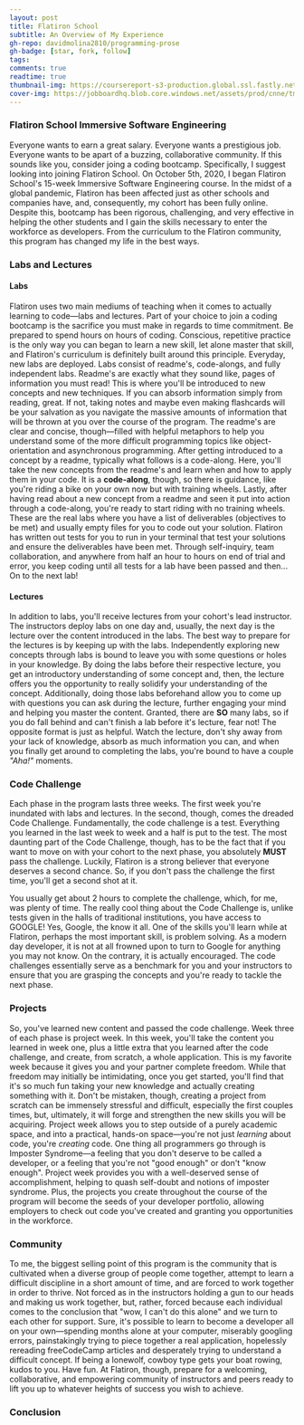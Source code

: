 ```yaml
---
layout: post
title: Flatiron School  
subtitle: An Overview of My Experience
gh-repo: davidmolina2810/programming-prose
gh-badge: [star, fork, follow]
tags: 
comments: true
readtime: true
thumbnail-img: https://coursereport-s3-production.global.ssl.fastly.net/uploads/school/logo/8/original/flatironschool.png
cover-img: https://jobboardhq.blob.core.windows.net/assets/prod/cnne/tm2l/employerLogo.png?v=191120032141
---
```


### Flatiron School Immersive Software Engineering  
Everyone wants to earn a great salary. Everyone wants a prestigious job. Everyone wants to be apart of a buzzing, collaborative community. If this sounds like you, consider joing a coding bootcamp. Specifically, I suggest looking into joining Flatiron School. On October 5th, 2020, I began Flatiron School's 15-week Immersive Software Engineering course. In the midst of a global pandemic, Flatiron has been affected just as other schools and companies have, and, consequently, my cohort has been fully online. Despite this, bootcamp has been rigorous, challenging, and very effective in helping the other students and I gain the skills necessary to enter the workforce as developers. From the curriculum to the Flatiron community, this program has changed my life in the best ways. 

### Labs and Lectures  

#### Labs  
Flatiron uses two main mediums of teaching when it comes to actually learning to code&mdash;labs and lectures. Part of your choice to join a coding bootcamp is the sacrifice you must make in regards to time commitment. Be prepared to spend hours on hours of coding. Conscious, repetitive practice is the only way you can began to learn a new skill, let alone master that skill, and Flatiron's curriculum is definitely built around this principle. Everyday, new labs are deployed. Labs consist of readme's, code-alongs, and fully independent labs. Readme's are exactly what they sound like, pages of information you must read! This is where you'll be introduced to new concepts and new techniques. If you can absorb information simply from reading, great. If not, taking notes and maybe even making flashcards will be your salvation as you navigate the massive amounts of information that will be thrown at you over the course of the program. The readme's are clear and concise, though&mdash;filled with helpful metaphors to help you understand some of the more difficult programming topics like object-orientation and asynchronous programming. After getting introduced to a concept by a readme, typically what follows is a code-along. Here, you'll take the new concepts from the readme's and learn when and how to apply them in your code. It is a **code-along**, though, so there is guidance, like you're riding a bike on your own now but with training wheels. Lastly, after having read about a new concept from a readme and seen it put into action through a code-along, you're ready to start riding with no training wheels. These are the real labs where you have a list of deliverables (objectives to be met) and usually empty files for you to code out your solution. Flatiron has written out tests for you to run in your terminal that test your solutions and ensure the deliverables have been met. Through self-inquiry, team collaboration, and anywhere from half an hour to hours on end of trial and error, you keep coding until all tests for a lab have been passed and then... On to the next lab!  

#### Lectures  
In addition to labs, you'll receive lectures from your cohort's lead instructor. The instructors deploy labs on one day and, usually, the next day is the lecture over the content introduced in the labs. The best way to prepare for the lectures is by keeping up with the labs. Independently exploring new concepts through labs is bound to leave you with some questions or holes in your knowledge. By doing the labs before their respective lecture, you get an introductory understanding of some concept and, then, the lecture offers you the opportunity to really solidify your understanding of the concept. Additionally, doing those labs beforehand allow you to come up with questions you can ask during the lecture, further engaging your mind and helping you master the content. Granted, there are __SO__ many labs, so if you do fall behind and can't finish a lab before it's lecture, fear not! The opposite format is just as helpful. Watch the lecture, don't shy away from your lack of knowledge, absorb as much information you can, and when you finally get around to completing the labs, you're bound to have a couple *"Aha!"* moments.

### Code Challenge  
Each phase in the program lasts three weeks. The first week you're inundated with labs and lectures. In the second, though, comes the dreaded Code Challenge. Fundamentally, the code challenge is a test. Everything you learned in the last week to week and a half is put to the test. The most daunting part of the Code Challenge, though, has to be the fact that if you want to move on with your cohort to the next phase, you absolutely __MUST__ pass the challenge. Luckily, Flatiron is a strong believer that everyone deserves a second chance. So, if you don't pass the challenge the first time, you'll get a second shot at it.  

You usually get about 2 hours to complete the challenge, which, for me, was plenty of time. The really cool thing about the Code Challenge is, unlike tests given in the halls of traditional institutions, you have access to GOOGLE! Yes, Google, the know it all. One of the skills you'll learn while at Flatiron, perhaps the most important skill, is problem solving. As a modern day developer, it is not at all frowned upon to turn to Google for anything you may not know. On the contrary, it is actually encouraged. The code challenges essentially serve as a benchmark for you and your instructors to ensure that you are grasping the concepts and you're ready to tackle the next phase.

### Projects  
So, you've learned new content and passed the code challenge. Week three of each phase is project week. In this week, you'll take the content you learned in week one, plus a little extra that you learned after the code challenge, and create, from scratch, a whole application. This is my favorite week because it gives you and your partner complete freedom. While that freedom may initially be intimidating, once you get started, you'll find that it's so much fun taking your new knowledge and actually creating something with it. Don't be mistaken, though, creating a project from scratch can be immensely stressful and difficult, especially the first couples times, but, ultimately, it will forge and strengthen the new skills you will be acquiring. Project week allows you to step outside of a purely academic space, and into a practical, hands-on space&mdash;you're not just *learning* about code, you're *creating* code. One thing all programmers go through is Imposter Syndrome&mdash;a feeling that you don't deserve to be called a developer, or a feeling that you're not "good enough" or don't "know enough". Project week provides you with a well-deserved sense of accomplishment, helping to quash self-doubt and notions of imposter syndrome. Plus, the projects you create throughout the course of the program will become the seeds of your developer portfolio, allowing employers to check out code you've created and granting you opportunities in the workforce. 

### Community  
To me, the biggest selling point of this program is the community that is cultivated when a diverse group of people come together, attempt to learn a difficult discipline in a short amount of time, and are forced to work together in order to thrive. Not forced as in the instructors holding a gun to our heads and making us work together, but, rather, forced because each individual comes to the conclusion that "wow, I can't do this alone" and we turn to each other for support. Sure, it's possible to learn to become a developer all on your own&mdash;spending months alone at your computer, miserably googling errors, painstakingly trying to piece together a real application, hopelessly rereading freeCodeCamp articles and desperately trying to understand a difficult concept. If being a lonewolf, cowboy type gets your boat rowing, kudos to you. Have fun. At Flatiron, though, prepare for a welcoming, collaborative, and empowering community of instructors and peers ready to lift you up to whatever heights of success you wish to achieve.

### Conclusion
